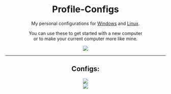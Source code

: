 <div align="center">

# Profile-Configs
My personal configurations for [Windows](/Windows-config.md) and [Linux](/Linux-config.md).

You can use these to get started with a new computer<br> or to make your current computer more like mine.

<div align="center"> 
  <a href="https://github.com/james-beans/Profile-Configs/blob/main/LICENSE" target="_blank">
    <img src="https://custom-icon-badges.demolab.com/badge/GNU-GPLV3-1F222E?style=for-the-badge&color=black&logoColor=black&logo=law&labelColor=white" target="_blank" />
  </a>
</div>

<hr />

<h2>Configs:</h2>

<div align="center"> 
  <a href="https://github.com/james-beans/Profile-Configs/blob/main/LICENSE" target="_blank">
    <img src="https://custom-icon-badges.demolab.com/badge/Windows-Config-1F222E?style=for-the-badge&color=black&logoColor=black&logo=windows&labelColor=white" target="_blank" />
  </a>
  <br />
  <a href="https://github.com/james-beans/Profile-Configs/blob/main/LICENSE" target="_blank">
    <img src="https://custom-icon-badges.demolab.com/badge/Linux-Config-1F222E?style=for-the-badge&color=black&logoColor=black&logo=linux&labelColor=white" target="_blank" />
  </a>
</div>

<br />

</div>